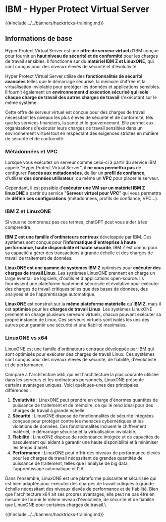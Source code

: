 # IBM - Hyper Protect Virtual Server

{{#include ../../banners/hacktricks-training.md}}

## Informations de base

Hyper Protect Virtual Server est une **offre de serveur virtuel** d'IBM conçue pour fournir un **haut niveau de sécurité et de conformité** pour les charges de travail sensibles. Il fonctionne sur du **matériel IBM Z et LinuxONE**, qui sont conçus pour des niveaux élevés de sécurité et d'évolutivité.

Hyper Protect Virtual Server utilise des **fonctionnalités de sécurité avancées** telles que le démarrage sécurisé, la mémoire chiffrée et la virtualisation inviolable pour protéger les données et applications sensibles. Il fournit également un **environnement d'exécution sécurisé qui isole chaque charge de travail des autres charges de travail** s'exécutant sur le même système.

Cette offre de serveur virtuel est conçue pour des charges de travail nécessitant les niveaux les plus élevés de sécurité et de conformité, tels que les services financiers, la santé et le gouvernement. Elle permet aux organisations d'exécuter leurs charges de travail sensibles dans un environnement virtuel tout en respectant des exigences strictes en matière de sécurité et de conformité.

### Métadonnées et VPC

Lorsque vous exécutez un serveur comme celui-ci à partir du service IBM appelé "Hyper Protect Virtual Server", il **ne vous permettra pas** de configurer **l'accès aux métadonnées**, de lier un **profil de confiance**, d'utiliser **des données utilisateur**, ou même un **VPC** pour placer le serveur.

Cependant, il est possible d'**exécuter une VM sur un matériel IBM Z linuxONE** à partir du service "**Serveur virtuel pour VPC**" qui vous permettra de **définir ces configurations** (métadonnées, profils de confiance, VPC...).

### IBM Z et LinuxONE

Si vous ne comprenez pas ces termes, chatGPT peut vous aider à les comprendre.

**IBM Z est une famille d'ordinateurs centraux** développée par IBM. Ces systèmes sont conçus pour l'**informatique d'entreprise à haute performance, haute disponibilité et haute sécurité**. IBM Z est connu pour sa capacité à gérer des transactions à grande échelle et des charges de travail de traitement de données.

**LinuxONE est une gamme de systèmes IBM Z** optimisés pour **exécuter des charges de travail Linux**. Les systèmes LinuxONE prennent en charge un large éventail de logiciels, d'outils et d'applications open-source. Ils fournissent une plateforme hautement sécurisée et évolutive pour exécuter des charges de travail critiques telles que des bases de données, des analyses et de l'apprentissage automatique.

**LinuxONE** est construit sur la **même plateforme matérielle** qu'**IBM Z**, mais il est **optimisé** pour les **charges de travail Linux**. Les systèmes LinuxONE prennent en charge plusieurs serveurs virtuels, chacun pouvant exécuter sa propre instance de Linux. Ces serveurs virtuels sont isolés les uns des autres pour garantir une sécurité et une fiabilité maximales.

### LinuxONE vs x64

LinuxONE est une famille d'ordinateurs centraux développée par IBM qui sont optimisés pour exécuter des charges de travail Linux. Ces systèmes sont conçus pour des niveaux élevés de sécurité, de fiabilité, d'évolutivité et de performance.

Comparé à l'architecture x64, qui est l'architecture la plus courante utilisée dans les serveurs et les ordinateurs personnels, LinuxONE présente certains avantages uniques. Voici quelques-unes des principales différences :

1. **Évolutivité** : LinuxONE peut prendre en charge d'énormes quantités de puissance de traitement et de mémoire, ce qui le rend idéal pour des charges de travail à grande échelle.
2. **Sécurité** : LinuxONE dispose de fonctionnalités de sécurité intégrées conçues pour protéger contre les menaces cybernétiques et les violations de données. Ces fonctionnalités incluent le chiffrement matériel, le démarrage sécurisé et la virtualisation inviolable.
3. **Fiabilité** : LinuxONE dispose de redondance intégrée et de capacités de basculement qui aident à garantir une haute disponibilité et à minimiser les temps d'arrêt.
4. **Performance** : LinuxONE peut offrir des niveaux de performance élevés pour les charges de travail nécessitant de grandes quantités de puissance de traitement, telles que l'analyse de big data, l'apprentissage automatique et l'IA.

Dans l'ensemble, LinuxONE est une plateforme puissante et sécurisée qui est bien adaptée pour exécuter des charges de travail critiques à grande échelle nécessitant des niveaux élevés de performance et de fiabilité. Bien que l'architecture x64 ait ses propres avantages, elle peut ne pas être en mesure de fournir le même niveau d'évolutivité, de sécurité et de fiabilité que LinuxONE pour certaines charges de travail.\\

{{#include ../../banners/hacktricks-training.md}}
